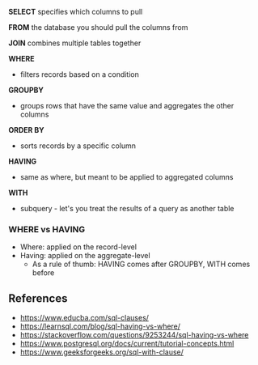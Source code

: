 
**SELECT**
specifies which columns to pull

**FROM**
the database you should pull the columns from

**JOIN**
combines multiple tables together

**WHERE**
- filters records based on a condition

**GROUPBY**
- groups rows that have the same value and aggregates the other columns

**ORDER BY**
- sorts records by a specific column

**HAVING**
- same as where, but meant to be applied to aggregated columns

**WITH**
- subquery - let's you treat the results of a query as another table

### WHERE vs HAVING
- Where: applied on the record-level
- Having: applied on the aggregate-level
	- As a rule of thumb: HAVING comes after GROUPBY, WITH comes before

## References
- https://www.educba.com/sql-clauses/
- https://learnsql.com/blog/sql-having-vs-where/
- https://stackoverflow.com/questions/9253244/sql-having-vs-where
- https://www.postgresql.org/docs/current/tutorial-concepts.html
- https://www.geeksforgeeks.org/sql-with-clause/